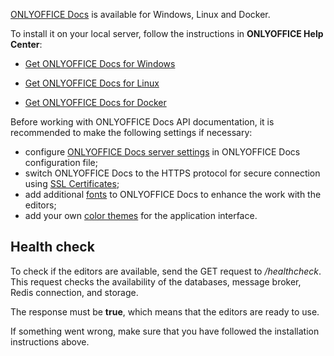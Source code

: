 [ONLYOFFICE Docs](https://www.onlyoffice.com/download-docs.aspx?from=api#docs-developer) is available for Windows, Linux and Docker.

To install it on your local server, follow the instructions in **ONLYOFFICE Help Center**:

* [](https://helpcenter.onlyoffice.com/installation/docs-developer-install-windows.aspx?from=api)

  [Get ONLYOFFICE Docs for Windows](https://helpcenter.onlyoffice.com/installation/docs-developer-install-windows.aspx?from=api)

* [](https://helpcenter.onlyoffice.com/installation/docs-developer-install-ubuntu.aspx?from=api)

  [Get ONLYOFFICE Docs for Linux](https://helpcenter.onlyoffice.com/installation/docs-developer-install-ubuntu.aspx?from=api)

* [](https://helpcenter.onlyoffice.com/installation/docs-developer-install-docker.aspx?from=api)

  [Get ONLYOFFICE Docs for Docker](https://helpcenter.onlyoffice.com/installation/docs-developer-install-docker.aspx?from=api)

Before working with ONLYOFFICE Docs API documentation, it is recommended to make the following settings if necessary:

* configure [ONLYOFFICE Docs server settings](https://helpcenter.onlyoffice.com/installation/docs-developer-configuring.aspx?from=api) in ONLYOFFICE Docs configuration file;
* switch ONLYOFFICE Docs to the HTTPS protocol for secure connection using [SSL Certificates](https://helpcenter.onlyoffice.com/installation/docs-community-https-linux.aspx?from=api);
* add additional [fonts](https://helpcenter.onlyoffice.com/installation/docs-community-install-fonts-linux.aspx?from=api) to ONLYOFFICE Docs to enhance the work with the editors;
* add your own [color themes](https://helpcenter.onlyoffice.com/installation/docs-developer-change-theme.aspx?from=api) for the application interface.

## Health check

To check if the editors are available, send the GET request to */healthcheck*. This request checks the availability of the databases, message broker, Redis connection, and storage.

The response must be **true**, which means that the editors are ready to use.

If something went wrong, make sure that you have followed the installation instructions above.
